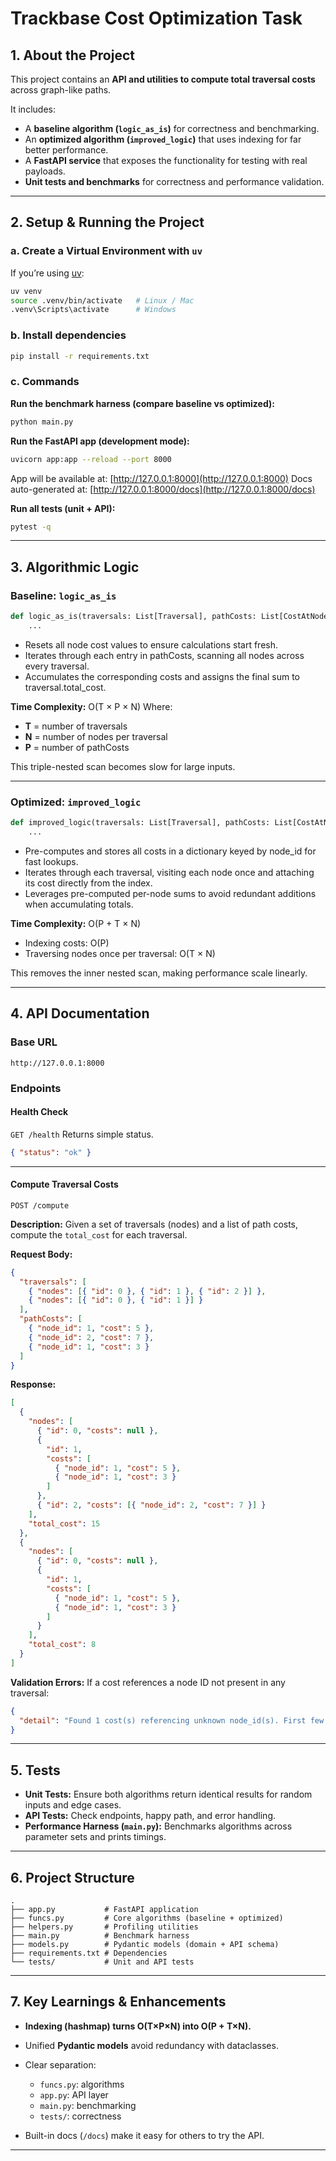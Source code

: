 # Trackbase Cost Optimization Task

## 1. About the Project

This project contains an **API and utilities to compute total traversal costs** across graph-like paths.

It includes:

- A **baseline algorithm (`logic_as_is`)** for correctness and benchmarking.
- An **optimized algorithm (`improved_logic`)** that uses indexing for far better performance.
- A **FastAPI service** that exposes the functionality for testing with real payloads.
- **Unit tests and benchmarks** for correctness and performance validation.

---

## 2. Setup & Running the Project

### a. Create a Virtual Environment with `uv`

If you’re using [uv](https://github.com/astral-sh/uv):

```bash
uv venv
source .venv/bin/activate   # Linux / Mac
.venv\Scripts\activate      # Windows
```

### b. Install dependencies

```bash
pip install -r requirements.txt
```

### c. Commands

**Run the benchmark harness (compare baseline vs optimized):**

```bash
python main.py
```

**Run the FastAPI app (development mode):**

```bash
uvicorn app:app --reload --port 8000
```

App will be available at: [http://127.0.0.1:8000](http://127.0.0.1:8000)
Docs auto-generated at: [http://127.0.0.1:8000/docs](http://127.0.0.1:8000/docs)

**Run all tests (unit + API):**

```bash
pytest -q
```

---

## 3. Algorithmic Logic

### Baseline: `logic_as_is`

```python
def logic_as_is(traversals: List[Traversal], pathCosts: List[CostAtNode]) -> List[Traversal]:
    ...
```

- Resets all node cost values to ensure calculations start fresh.
- Iterates through each entry in pathCosts, scanning all nodes across every traversal.
- Accumulates the corresponding costs and assigns the final sum to traversal.total_cost.

**Time Complexity:**
O(T × P × N)
Where:

- **T** = number of traversals
- **N** = number of nodes per traversal
- **P** = number of pathCosts

This triple-nested scan becomes slow for large inputs.

---

### Optimized: `improved_logic`

```python
def improved_logic(traversals: List[Traversal], pathCosts: List[CostAtNode]) -> List[Traversal]:
    ...
```

- Pre-computes and stores all costs in a dictionary keyed by node_id for fast lookups.
- Iterates through each traversal, visiting each node once and attaching its cost directly from the index.
- Leverages pre-computed per-node sums to avoid redundant additions when accumulating totals.

**Time Complexity:**
O(P + T × N)

- Indexing costs: O(P)
- Traversing nodes once per traversal: O(T × N)

This removes the inner nested scan, making performance scale linearly.

---

## 4. API Documentation

### Base URL

```
http://127.0.0.1:8000
```

### Endpoints

#### **Health Check**

`GET /health`
Returns simple status.

```json
{ "status": "ok" }
```

---

#### **Compute Traversal Costs**

`POST /compute`

**Description:**
Given a set of traversals (nodes) and a list of path costs, compute the `total_cost` for each traversal.

**Request Body:**

```json
{
  "traversals": [
    { "nodes": [{ "id": 0 }, { "id": 1 }, { "id": 2 }] },
    { "nodes": [{ "id": 0 }, { "id": 1 }] }
  ],
  "pathCosts": [
    { "node_id": 1, "cost": 5 },
    { "node_id": 2, "cost": 7 },
    { "node_id": 1, "cost": 3 }
  ]
}
```

**Response:**

```json
[
  {
    "nodes": [
      { "id": 0, "costs": null },
      {
        "id": 1,
        "costs": [
          { "node_id": 1, "cost": 5 },
          { "node_id": 1, "cost": 3 }
        ]
      },
      { "id": 2, "costs": [{ "node_id": 2, "cost": 7 }] }
    ],
    "total_cost": 15
  },
  {
    "nodes": [
      { "id": 0, "costs": null },
      {
        "id": 1,
        "costs": [
          { "node_id": 1, "cost": 5 },
          { "node_id": 1, "cost": 3 }
        ]
      }
    ],
    "total_cost": 8
  }
]
```

**Validation Errors:**
If a cost references a node ID not present in any traversal:

```json
{
  "detail": "Found 1 cost(s) referencing unknown node_id(s). First few: [99]"
}
```

---

## 5. Tests

- **Unit Tests:** Ensure both algorithms return identical results for random inputs and edge cases.
- **API Tests:** Check endpoints, happy path, and error handling.
- **Performance Harness (`main.py`):** Benchmarks algorithms across parameter sets and prints timings.

---

## 6. Project Structure

```
.
├── app.py           # FastAPI application
├── funcs.py         # Core algorithms (baseline + optimized)
├── helpers.py       # Profiling utilities
├── main.py          # Benchmark harness
├── models.py        # Pydantic models (domain + API schema)
├── requirements.txt # Dependencies
└── tests/           # Unit and API tests
```

---

## 7. Key Learnings & Enhancements

- **Indexing (hashmap) turns O(T×P×N) into O(P + T×N).**
- Unified **Pydantic models** avoid redundancy with dataclasses.
- Clear separation:

  - `funcs.py`: algorithms
  - `app.py`: API layer
  - `main.py`: benchmarking
  - `tests/`: correctness

- Built-in docs (`/docs`) make it easy for others to try the API.

---
